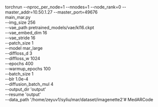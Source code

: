 torchrun --nproc_per_node=1 --nnodes=1 --node_rank=0 --master_addr=10.50.1.27 --master_port=49676 \
    main_mar.py \
    --img_size 256 \
    --vae_path pretrained_models/vae/kl16.ckpt \
    --vae_embed_dim 16 \
    --vae_stride 16 \
    --patch_size 1 \
    --model mar_large \
    --diffloss_d 3 \
    --diffloss_w 1024 \
    --epochs 400 \
    --warmup_epochs 100 \
    --batch_size 1 \
    --blr 1.0e-4 \
    --diffusion_batch_mul 4 \
    --output_dir 'output' \
    --resume 'output' \
    --data_path '/home/zeyuv1/syliu/mar/dataset/imagenette2'# MedARCode
